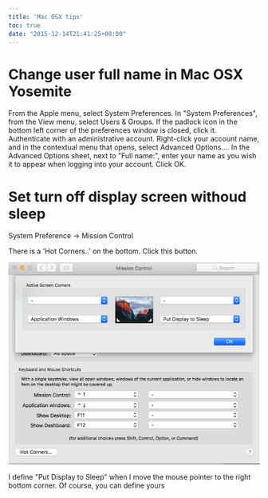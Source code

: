 ```yaml
---
title: 'Mac OSX tips'
toc: true
date: "2015-12-14T21:41:25+00:00"
---
```

# Change user full name in Mac OSX Yosemite

From the Apple menu, select System Preferences.
In "System Preferences", from the View menu, select Users & Groups.
If the padlock icon in the bottom left corner of the preferences window is closed, click it. Authenticate with an administrative account.
Right-click your account name, and in the contextual menu that opens, select Advanced Options....
In the Advanced Options sheet, next to "Full name:", enter your name as you wish it to appear when logging into your account. Click OK.

# Set turn off display screen withoud sleep

System Preference -> Mission Control

There is a 'Hot Corners..' on the bottom. Click this button.

![Hot Corners](/media/hot-corners.png)

I define "Put Display to Sleep" when I move the mouse pointer to the right bottom corner.
Of course, you can define yours

